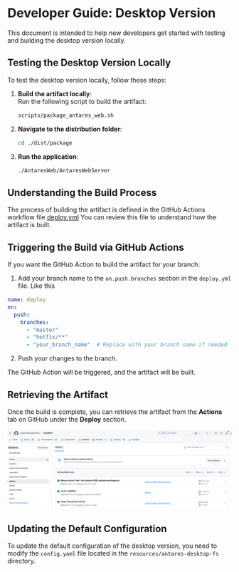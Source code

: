 # Developer Guide: Desktop Version  

This document is intended to help new developers get started with testing and building the desktop version locally.  

## Testing the Desktop Version Locally  

To test the desktop version locally, follow these steps:  

1. **Build the artifact locally**:  
    Run the following script to build the artifact:  
    ```bash  
    scripts/package_antares_web.sh  
    ```  

2. **Navigate to the distribution folder**:  
    ```bash  
    cd ./dist/package  
    ```  

3. **Run the application**:  
    ```bash  
    ./AntaresWeb/AntaresWebServer  
    ```  

## Understanding the Build Process  

The process of building the artifact is defined in the GitHub Actions workflow file 
[deploy.yml](../../.github/workflows/deploy.yml)
You can review this file to understand how the artifact is built.  

## Triggering the Build via GitHub Actions  

If you want the GitHub Action to build the artifact for your branch:  

1. Add your branch name to the `on.push.branches` section in the `deploy.yml` file.  Like this 
```yaml
name: deploy
on:
  push:
    branches:
      - "master"
      - "hotfix/**"
      - "your_branch_name"  # Replace with your branch name if needed
```
2. Push your changes to the branch.  

The GitHub Action will be triggered, and the artifact will be built.  

## Retrieving the Artifact  

Once the build is complete, you can retrieve the artifact from the **Actions** tab on GitHub under the **Deploy** section.  

![desktop artifacts ui screenshot](desktop_artifacts_ui.png)


## Updating the Default Configuration  

To update the default configuration of the desktop version, you need to modify the `config.yaml` file located in the `resources/antares-desktop-fs` directory.  

